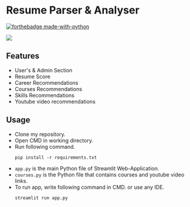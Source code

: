 # Resume Parser & Analyser 

[![forthebadge made-with-python](http://ForTheBadge.com/images/badges/made-with-python.svg)](https://www.python.org/)   

<img src="https://github.com/singhsamarth/Resume_Parser_-_Analyzer/logo.jpg">


## Features
- User's & Admin Section
- Resume Score
- Career Recommendations
- Courses Recommendations
- Skills Recommendations
- Youtube video recommendations

## Usage
- Clone my repository.
- Open CMD in working directory.
- Run following command.
  ```
  pip install -r requirements.txt
  ```
- `app.py` is the main Python file of Streamlit Web-Application. 
- `courses.py` is the Python file that contains courses and youtube video links.
- To run app, write following command in CMD. or use any IDE.
  ```
  streamlit run app.py
  ``` 


